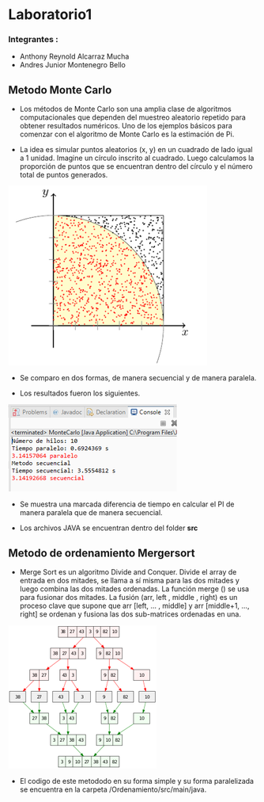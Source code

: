 # Laboratorio1

### Integrantes :
* Anthony Reynold Alcarraz Mucha
* Andres Junior Montenegro Bello 
## Metodo Monte Carlo

* Los métodos de Monte Carlo son una amplia clase de algoritmos computacionales que dependen del muestreo aleatorio repetido para obtener resultados numéricos. Uno de los ejemplos básicos para comenzar con el algoritmo de Monte Carlo es la estimación de Pi.

* La idea es simular puntos aleatorios (x, y) en un cuadrado de lado igual a 1 unidad. Imagine un círculo inscrito al cuadrado. Luego calculamos la proporción de puntos que se encuentran dentro del círculo y el número total de puntos generados.

![image info](./img/circuloInscrito.png)

* Se comparo en dos formas, de manera secuencial y de manera paralela.

* Los resultados fueron los siguientes.

![image info](./img/resultado.png)

* Se muestra una marcada diferencia de tiempo en calcular el PI de manera paralela que de manera secuencial.

* Los archivos JAVA se encuentran dentro del folder **src**

## Metodo de ordenamiento Mergersort
* Merge Sort es un algoritmo Divide and Conquer. Divide el array de entrada en dos mitades, se llama a sí misma para las dos mitades y luego combina las dos mitades ordenadas. La función merge () se usa para fusionar dos mitades. La fusión (arr, left , middle , right) es un proceso clave que supone que arr [left, ... , middle] y arr [middle+1, ..., right] se ordenan y fusiona las dos sub-matrices ordenadas en una.

![image info](./img/mergersort.png)


* El codigo de este metododo en su forma simple y su forma paralelizada se encuentra en la carpeta /Ordenamiento/src/main/java.
